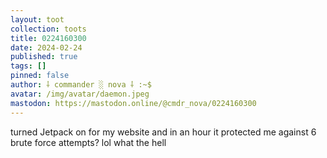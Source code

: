 ```yaml
---
layout: toot
collection: toots
title: 0224160300
date: 2024-02-24
published: true
tags: []
pinned: false
author: ⸸ commander ░ nova ⸸ :~$
avatar: /img/avatar/daemon.jpeg
mastodon: https://mastodon.online/@cmdr_nova/0224160300
---
```


turned Jetpack on for my website and in an hour it protected me against 6 brute force attempts? lol what the hell
